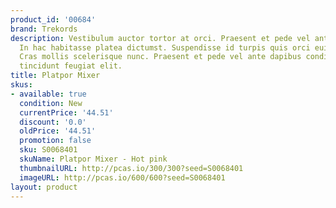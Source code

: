 ```yaml
---
product_id: '00684'
brand: Trekords
description: Vestibulum auctor tortor at orci. Praesent et pede vel ante dapibus condimentum.
  In hac habitasse platea dictumst. Suspendisse id turpis quis orci euismod consequat.
  Cras mollis scelerisque nunc. Praesent et pede vel ante dapibus condimentum. Aliquam
  tincidunt feugiat elit.
title: Platpor Mixer
skus:
- available: true
  condition: New
  currentPrice: '44.51'
  discount: '0.0'
  oldPrice: '44.51'
  promotion: false
  sku: S0068401
  skuName: Platpor Mixer - Hot pink
  thumbnailURL: http://pcas.io/300/300?seed=S0068401
  imageURL: http://pcas.io/600/600?seed=S0068401
layout: product
---
```

